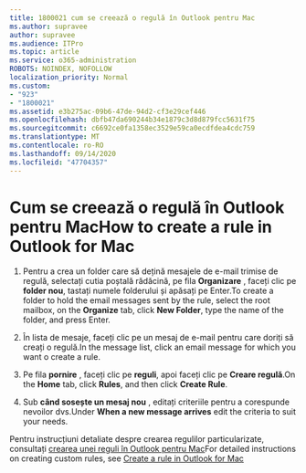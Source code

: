 ```yaml
---
title: 1800021 cum se creează o regulă în Outlook pentru Mac
ms.author: supravee
author: supravee
ms.audience: ITPro
ms.topic: article
ms.service: o365-administration
ROBOTS: NOINDEX, NOFOLLOW
localization_priority: Normal
ms.custom:
- "923"
- "1800021"
ms.assetid: e3b275ac-09b6-47de-94d2-cf3e29cef446
ms.openlocfilehash: dbfb47da690244b34e1879c3d8d879fcc5631f75
ms.sourcegitcommit: c6692ce0fa1358ec3529e59ca0ecdfdea4cdc759
ms.translationtype: MT
ms.contentlocale: ro-RO
ms.lasthandoff: 09/14/2020
ms.locfileid: "47704357"
---
```

# <a name="how-to-create-a-rule-in-outlook-for-mac"></a><span data-ttu-id="62d78-102">Cum se creează o regulă în Outlook pentru Mac</span><span class="sxs-lookup"><span data-stu-id="62d78-102">How to create a rule in Outlook for Mac</span></span>

1. <span data-ttu-id="62d78-103">Pentru a crea un folder care să dețină mesajele de e-mail trimise de regulă, selectați cutia poștală rădăcină, pe fila **Organizare** , faceți clic pe **folder nou**, tastați numele folderului și apăsați pe Enter.</span><span class="sxs-lookup"><span data-stu-id="62d78-103">To create a folder to hold the email messages sent by the rule, select the root mailbox, on the **Organize** tab, click **New Folder**, type the name of the folder, and press Enter.</span></span>

2. <span data-ttu-id="62d78-104">În lista de mesaje, faceți clic pe un mesaj de e-mail pentru care doriți să creați o regulă.</span><span class="sxs-lookup"><span data-stu-id="62d78-104">In the message list, click an email message for which you want o create a rule.</span></span>

3. <span data-ttu-id="62d78-105">Pe fila **pornire** , faceți clic pe **reguli**, apoi faceți clic pe **Creare regulă**.</span><span class="sxs-lookup"><span data-stu-id="62d78-105">On the **Home** tab, click **Rules**, and then click **Create Rule**.</span></span>

4. <span data-ttu-id="62d78-106">Sub **când sosește un mesaj nou** , editați criteriile pentru a corespunde nevoilor dvs.</span><span class="sxs-lookup"><span data-stu-id="62d78-106">Under **When a new message arrives** edit the criteria to suit your needs.</span></span> 

<span data-ttu-id="62d78-107">Pentru instrucțiuni detaliate despre crearea regulilor particularizate, consultați [crearea unei reguli în Outlook pentru Mac](https://aka.ms/AA1uy0v)</span><span class="sxs-lookup"><span data-stu-id="62d78-107">For detailed instructions on creating custom rules, see [Create a rule in Outlook for Mac](https://aka.ms/AA1uy0v)</span></span>
  